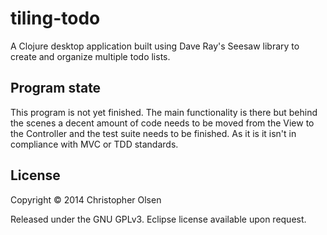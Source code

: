 # tiling-todo

A Clojure desktop application built using Dave Ray's Seesaw library to create and organize multiple todo lists.


## Program state

This program is not yet finished.  The main functionality is there but behind the scenes a decent amount of code needs to be moved from the View to the Controller and the test suite needs to be finished.  As it is it isn't in compliance with MVC or TDD standards.

## License

Copyright © 2014 Christopher Olsen

Released under the GNU GPLv3.  Eclipse license available upon request.
